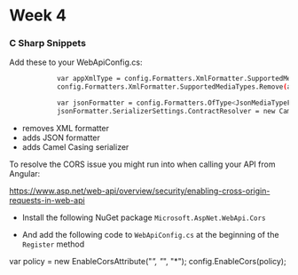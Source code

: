 # Week 4 

### C Sharp Snippets 

Add these to your WebApiConfig.cs:

```sh
            var appXmlType = config.Formatters.XmlFormatter.SupportedMediaTypes.FirstOrDefault(t => t.MediaType == "application/xml");
            config.Formatters.XmlFormatter.SupportedMediaTypes.Remove(appXmlType);

            var jsonFormatter = config.Formatters.OfType<JsonMediaTypeFormatter>().First();
            jsonFormatter.SerializerSettings.ContractResolver = new CamelCasePropertyNamesContractResolver();
```

- removes XML formatter
- adds JSON formatter
- adds Camel Casing serializer

To resolve the CORS issue you might run into when calling your API from Angular:

https://www.asp.net/web-api/overview/security/enabling-cross-origin-requests-in-web-api

* Install the following NuGet package `Microsoft.AspNet.WebApi.Cors`

* And add the following code to `WebApiConfig.cs` at the beginning of the `Register` method

var policy = new EnableCorsAttribute("*", "*", "*");
config.EnableCors(policy);

